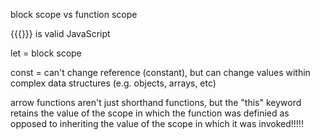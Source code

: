 block scope vs function scope


{{{}}} is valid JavaScript


let = block scope

const = can't change reference (constant), but can change values within complex data structures (e.g. objects, arrays, etc)


arrow functions aren't just shorthand functions, but the "this" keyword retains the value of the scope in which the function was definied as opposed to inheriting the value of the scope in which it was invoked!!!!!